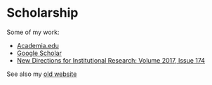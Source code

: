 # Scholarship
Some of my work:

* [Academia.edu](https://hartford.academia.edu/KarlaLoya)
* [Google Scholar](https://scholar.google.com/citations?user=FM0O9_EAAAAJ&hl=en)
* [New Directions for Institutional Research: Volume 2017, Issue 174](https://onlinelibrary.wiley.com/toc/1536075x/2017/2017/174)

See also my [old website](http://karlaloya.wordpress.com/)